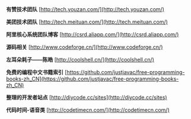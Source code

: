 **有赞技术团队**	[http://tech.youzan.com/](http://tech.youzan.com/)

**美团技术团队**	[http://tech.meituan.com/](http://tech.meituan.com/)

**阿里核心系统团队博客**		[http://csrd.aliapp.com/](http://csrd.aliapp.com/)

**源码相关**		[http://www.codeforge.cn/](http://www.codeforge.cn/)

**左耳朵耗子——陈皓**		[http://coolshell.cn/](http://coolshell.cn/)

**免费的编程中文书籍索引**		[https://github.com/justjavac/free-programming-books-zh_CN](https://github.com/justjavac/free-programming-books-zh_CN)

**整理的开发者站点**	[http://diycode.cc/sites](http://diycode.cc/sites)

**代码时间-语音类**	[http://codetimecn.com/](http://codetimecn.com/)
